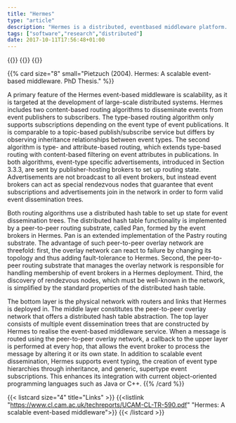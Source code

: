 ```yaml
---
title: "Hermes"
type: "article"
description: "Hermes is a distributed, eventbased middleware platform. Hermes follows a type- and attribute-based publish/subscribe model that places particular emphasis on programming language integration by supporting type-checking of event data and event type inheritance. To handle dynamic, large-scale environments, Hermes uses peer-to-peer techniques for autonomic management of its overlay network of event brokers and for scalable event dissemination."
tags: ["software","research","distributed"]
date: 2017-10-11T17:56:48+01:00
---
```


{{<card size="4" small="Pietzuch (2004). Hermes: A scalable event-based middleware. PhD Thesis." style="info">}}
{{<description>}}
{{</card>}}

{{% card size="8" small="Pietzuch (2004). Hermes: A scalable event-based middleware. PhD Thesis." %}}

A primary feature of the Hermes event-based middleware is scalability, as it is targeted at the development of large-scale distributed systems. Hermes includes two content-based routing algorithms to disseminate events from event publishers to subscribers. The type-based routing algorithm only supports subscriptions depending on the event type of event publications. It is comparable to a topic-based publish/subscribe service but differs by observing inheritance relationships between event types. The second algorithm is type- and attribute-based routing, which extends type-based routing with content-based filtering on event attributes in publications. In both algorithms, event-type specific advertisements, introduced in Section 3.3.3, are sent by publisher-hosting brokers to set up routing state. Advertisements are not broadcast to all event brokers, but instead event brokers can act as special rendezvous nodes that guarantee that event subscriptions and advertisements join in the network in order to form valid event dissemination trees.

Both routing algorithms use a distributed hash table to set up state for event dissemination trees. The distributed hash table functionality is implemented by a peer-to-peer routing substrate, called Pan, formed by the event brokers in Hermes. Pan is an extended implementation of the Pastry routing substrate. The advantage of such peer-to-peer overlay network are threefold: first, the overlay network can react to failure by changing its topology and thus adding fault-tolerance to Hermes. Second, the peer-to-peer routing substrate that manages the overlay network is responsible for handling membership of event brokers in a Hermes deployment. Third, the discovery of rendezvous nodes, which must be well-known in the
network, is simplified by the standard properties of the distributed hash table.

The bottom layer is the physical network with routers and links that Hermes is deployed in. The middle layer constitutes the peer-to-peer overlay network that offers a distributed hash table abstraction. The top layer consists of multiple event dissemination trees that are constructed by Hermes to realise the event-based middleware service. When a message is routed using the peer-to-peer overlay network, a callback to the upper layer is performed at every hop, that allows the event broker to process the message by altering it or its own state. In addition to scalable event dissemination, Hermes supports event typing, the creation of event type hierarchies through inheritance, and generic, supertype event subscriptions. This enhances its integration with current object-oriented programming languages such as Java or C++.
{{% /card %}}

{{< listcard size="4" title="Links" >}}
    {{<listlink "https://www.cl.cam.ac.uk/techreports/UCAM-CL-TR-590.pdf" "Hermes: A scalable event-based middleware">}}
{{< /listcard >}}